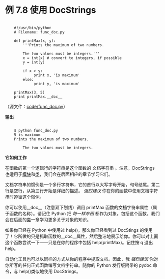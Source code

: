 # 例 7.8 使用 DocStrings

```

    #!/usr/bin/python
    # Filename: func_doc.py
    
    def printMax(x, y):
        '''Prints the maximum of two numbers.
    
        The two values must be integers.'''
        x = int(x) # convert to integers, if possible
        y = int(y)
    
        if x > y:
             print x, 'is maximum'
        else:
             print y, 'is maximum'
    
    printMax(3, 5)
    print printMax.__doc__

```

（源文件：[code/func_doc.py](http://woodpecker.org.cn/abyteofpython_cn/chinese/code/func_doc.py)）

**输出**

```

    $ python func_doc.py
    5 is maximum
    Prints the maximum of two numbers.
    
        The two values must be integers.

```


**它如何工作**

在函数的第一个逻辑行的字符串是这个函数的 文档字符串 。注意，DocStrings 也适用于[模块](http://woodpecker.org.cn/abyteofpython_cn/chinese/ch08.html)和[类](http://woodpecker.org.cn/abyteofpython_cn/chinese/ch11.html)，我们会在后面相应的章节学习它们。

文档字符串的惯例是一个多行字符串，它的首行以大写字母开始，句号结尾。第二行是空行，从第三行开始是详细的描述。 *强烈建议* 你在你的函数中使用文档字符串时遵循这个惯例。

你可以使用__doc__（注意双下划线）调用 printMax 函数的文档字符串属性（属于函数的名称）。请记住 Python 把 *每一样东西* 都作为对象，包括这个函数。我们会在后面的[类](http://woodpecker.org.cn/abyteofpython_cn/chinese/ch11.html)一章学习更多关于对象的知识。

如果你已经在 Python 中使用过 help()，那么你已经看到过 DocStings 的使用了！它所做的只是抓取函数的__doc__属性，然后整洁地展示给你。你可以对上面这个函数尝试一下——只是在你的程序中包括 help(printMax)。记住按 q 退出 help。

自动化工具也可以以同样的方式从你的程序中提取文档。因此，我 *强烈建议* 你对你所写的任何正式函数编写文档字符串。随你的 Python 发行版附带的 pydoc 命令，与 help()类似地使用 DocStrings。
